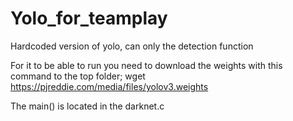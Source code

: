 # Yolo_for_teamplay
Hardcoded version of yolo, can only the detection function 

For it to be able to run you need to download the weights 
with this command to the top folder; wget https://pjreddie.com/media/files/yolov3.weights 


The main() is located in the darknet.c 
